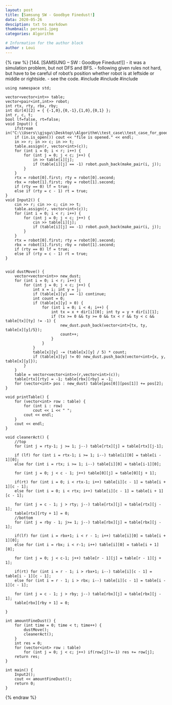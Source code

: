 ```yaml
---
layout: post
title: [Samsung SW - Goodbye Finedust!]
data: 2020-05-26
desciption: txt to markdown
thumbnail: person1.jpeg
categories: Algorithm

# Information for the author block
author : Loui
---
```


{% raw %}
	﻿[144. [SAMSUNG – SW : Goodbye Finedust!]]
	- it was a simulation problem, but not DFS and BFS.
	- following given rules not hard, but have to be careful of robot’s position whether robot is at leftside or middle or rightside.
	- see the code.
	#include<iostream>
	#include<fstream>
	#include<vector>
	
	using namespace std;
	
	vector<vector<int>> table;
	vector<pair<int,int>> robot;
	int rtx, rty, rbx, rby;
	int dir[4][2] = { {-1,0},{0,-1},{1,0},{0,1} };
	int r, c, t;
	bool lf=false, rt=false;
	void Input() {
		ifstream in("C:\\Users\\gjsgu\\Desktop\\Algorithm\\test_case\\test_case_for_goodbye_finedust.txt");
		if (in.is_open()) cout << "file is opened." << endl;
		in >> r; in >> c; in >> t;
		table.assign(r, vector<int>(c));
		for (int i = 0; i < r; i++) {
			for (int j = 0; j < c; j++) {
				in >> table[i][j];
				if (table[i][j] == -1) robot.push_back(make_pair(i, j));
			}
		}
		rtx = robot[0].first; rty = robot[0].second;
		rbx = robot[1].first; rby = robot[1].second;
		if (rty == 0) lf = true;
		else if (rty = c - 1) rt = true;
	}
	void Input2() {
		cin >> r; cin >> c; cin >> t;
		table.assign(r, vector<int>(c));
		for (int i = 0; i < r; i++) {
			for (int j = 0; j < c; j++) {
				cin >> table[i][j];
				if (table[i][j] == -1) robot.push_back(make_pair(i, j));
			}
		}
		rtx = robot[0].first; rty = robot[0].second;
		rbx = robot[1].first; rby = robot[1].second;
		if (rty == 0) lf = true;
		else if (rty = c - 1) rt = true;
	}
	
	
	void dustMove() {
		vector<vector<int>> new_dust;
		for (int i = 0; i < r; i++) {
			for (int j = 0; j < c; j++) {
				int x = i; int y = j;
				if (table[x][y] == -1) continue;
				int count = 0;
				if (table[x][y] > 0) {
					for (int i = 0; i < 4; i++) {
						int tx = x + dir[i][0]; int ty = y + dir[i][1];
						if (tx >= 0 && ty >= 0 && tx < r && ty < c && table[tx][ty] != -1) {
							new_dust.push_back(vector<int>{tx, ty, table[x][y]/5});
							count++;
						}
					}
				}
				table[x][y] -= (table[x][y] / 5) * count;
				if (table[x][y] != 0) new_dust.push_back(vector<int>{x, y, table[x][y]});
			}
		}
		table = vector<vector<int>>(r,vector<int>(c));
		table[rtx][rty] = -1; table[rbx][rby] = -1;
		for (vector<int> pos : new_dust) table[pos[0]][pos[1]] += pos[2];
	}
	
	void printTable() {
		for (vector<int> row : table) {
			for (int i : row)
				cout << i << " ";
			cout << endl;
		}
		cout << endl;
	}
	
	void cleanerAct() {
		//top
		for (int j = rty-1; j >= 1; j--) table[rtx][j] = table[rtx][j-1];
		
		if (lf) for (int i = rtx-1; i >= 1; i--) table[i][0] = table[i - 1][0];
		else for (int i = rtx; i >= 1; i--) table[i][0] = table[i-1][0];
	
		for (int j = 0; j < c - 1; j++) table[0][j] = table[0][j + 1];
	
		if(rt) for (int i = 0; i < rtx-1; i++) table[i][c - 1] = table[i + 1][c - 1];
		else for (int i = 0; i < rtx; i++) table[i][c - 1] = table[i + 1][c - 1];
	
		for (int j = c - 1; j > rty; j--) table[rtx][j] = table[rtx][j - 1];
		table[rtx][rty + 1] = 0;
		//bottom
		for (int j = rby - 1; j>= 1; j--) table[rbx][j] = table[rbx][j - 1];
	
		if(lf) for (int i = rbx+1; i < r - 1; i++) table[i][0] = table[i + 1][0];
		else for (int i = rbx; i < r-1; i++) table[i][0] = table[i + 1][0];
	
		for (int j = 0; j < c-1; j++) table[r - 1][j] = table[r - 1][j + 1];
	
		if(rt) for (int i = r - 1; i > rbx+1; i--) table[i][c - 1] = table[i - 1][c - 1];
		else for (int i = r - 1; i > rbx; i--) table[i][c - 1] = table[i - 1][c - 1];
	
		for (int j = c - 1; j > rby; j--) table[rbx][j] = table[rbx][j - 1];
		table[rbx][rby + 1] = 0;
	
	}
	
	int amountFineDust() {
		for (int time = 0; time < t; time++) {
			dustMove();
			cleanerAct();
		}
		int res = 0;
		for (vector<int> row : table)
			for (int j = 0; j < c; j++) if(row[j]!=-1) res += row[j];
		return res;
	}
	
	int main() {
		Input2();
		cout << amountFineDust();
		return 0;
	}
	
	
{% endraw %}
